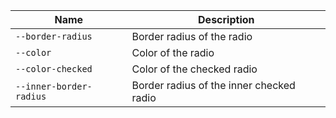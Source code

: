 
| Name | Description |
| --- | --- |
| `--border-radius` | Border radius of the radio |
| `--color` | Color of the radio |
| `--color-checked` | Color of the checked radio |
| `--inner-border-radius` | Border radius of the inner checked radio |

